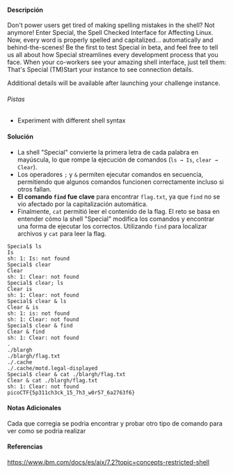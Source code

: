 #### Descripción
Don't power users get tired of making spelling mistakes in the shell? Not anymore! Enter Special, the Spell Checked Interface for Affecting Linux. Now, every word is properly spelled and capitalized... automatically and behind-the-scenes! Be the first to test Special in beta, and feel free to tell us all about how Special streamlines every development process that you face. When your co-workers see your amazing shell interface, just tell them: That's Special (TM)Start your instance to see connection details.

Additional details will be available after launching your challenge instance.

###### Pistas
- Experiment with different shell syntax

#### Solución 

- La shell "Special" convierte la primera letra de cada palabra en mayúscula, lo que rompe la ejecución de comandos (`ls → Is`, `clear → Clear`).
- Los operadores `;` y `&` permiten ejecutar comandos en secuencia, permitiendo que algunos comandos funcionen correctamente incluso si otros fallan.
- **El comando `find` fue clave** para encontrar `flag.txt`, ya que `find` no se vio afectado por la capitalización automática.
- Finalmente, `cat` permitió leer el contenido de la flag.
El reto se basa en entender cómo la shell "Special" modifica los comandos y encontrar una forma de ejecutar los correctos. Utilizando `find` para localizar archivos y `cat` para leer la flag.
```
Special$ ls
Is 
sh: 1: Is: not found
Special$ clear
Clear 
sh: 1: Clear: not found
Special$ clear; ls
Clear is 
sh: 1: Clear: not found
Special$ clear & ls
Clear & is 
sh: 1: is: not found
sh: 1: Clear: not found
Special$ clear & find
Clear & find 
sh: 1: Clear: not found
.
./blargh
./blargh/flag.txt
./.cache
./.cache/motd.legal-displayed
Special$ clear & cat ./blargh/flag.txt            
Clear & cat ./blargh/flag.txt 
sh: 1: Clear: not found
picoCTF{5p311ch3ck_15_7h3_w0r57_6a2763f6}
```
#### Notas Adicionales
Cada que corregia se podria encontrar y probar otro tipo de comando para ver como se podria realizar

#### Referencias
https://www.ibm.com/docs/es/aix/7.2?topic=concepts-restricted-shell